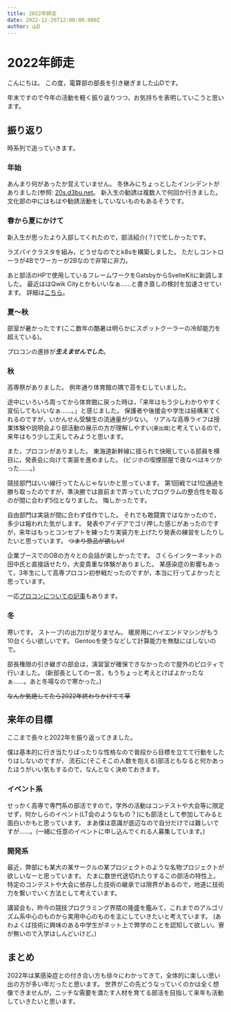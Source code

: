```yaml
---
title: 2022年師走
date: 2022-12-26T12:00:00.000Z
author: 山D
---
```


# 2022年師走

こんにちは。
この度，電算部の部長を引き継ぎました山Dです。

年末ですので今年の活動を軽く振り返りつつ，お気持ちを表明していこうと思います。

## 振り返り

時系列で追っていきます。

### 年始

あんまり何があったか覚えていません。
冬休みにちょっとしたインシデントがありました(参照: [20s.d3bu.net](https://20s.d3bu.net/works/#_2021%E5%B9%B4 )。
新入生の勧誘は複数人で何回か行きました。文化部の中にはもはや勧誘活動をしていないものもあるそうです。

### 春から夏にかけて

新入生が思ったより入部してくれたので，部活紹介(？)で忙しかったです。

ラズパイクラスタを組み，どうせなのでとk8sを構築しました。
ただしコントローラが4Bでワーカーが2Bなので非常に非力。

あと部活のHPで使用しているフレームワークをGatsbyからSvelteKitに新調しました。
最近ははQwik Cityとかもいいなぁ……と書き直しの検討を加速させています。
詳細は[こちら](https://d3bu.net/dev/cluster/)。

### 夏〜秋

部室が暑かったです(ここ数年の酷暑は明らかにスポットクーラーの冷却能力を超えている)。

プロコンの進捗が***生えませんでした***。

### 秋

高専祭がありました。
例年通り体育館の隅で苔をむしていました。

途中にいろいろ周ってから体育館に戻った時は，「来年はもう少しわかりやすく宣伝してもいいなぁ……。」と感じました。
保護者や後援会や学生は結構来てくれるのですが，いかんせん受験生の流通量が少ない。
リアルな高専ライフは授業体験や説明会より部活動の展示の方が理解しやすい<small>[要出展]</small>と考えているので，来年はもう少し工夫してみようと思います。

また，プロコンがありました。
東海道新幹線に揺られて快眠している部員を横目に，発表会に向けて実装を進めました。
(ビジホの喫煙部屋で夜なべはキツかった……。)

競技部門はいい線行ってたんじゃないかと思っています。
第1回戦では1位通過を勝ち取ったのですが，準決勝では直前まで弄っていたプログラムの整合性を取るのが間に合わず5位となりました。
悔しかったです。

自由部門は実装が間に合わず佳作でした。
それでも敢闘賞ではなかったので，多少は報われた気がします。
発表やアイデアでゴリ押した感じがあったのですが，来年はもっとコンセプトを練ったり実装力を上げたり発表の練習をしたりしたいと思っています。
~~つまり景品が欲しい!~~

企業ブースでのOBの方々との会話が楽しかったです。
さくらインターネットの田中氏と直接話せたり，大変貴重な体験がありました。
某感染症の影響もあって，3年生にして高専プロコン初参戦だったのですが，本当に行ってよかったと思っています。

一応[プロコンについての記事](https://d3bu.net/blog/2022-10-kosen-procon/)もあります。

### 冬

寒いです。
ストーブ(の出力)が足りません。
暖房用にハイエンドマシンがもう10台くらい欲しいです。
Gentooを使うなどして計算能力を無駄にはしないので。

部長権限の引き継ぎの部会は，演習室が確保できなかったので屋外のピロティで行いました。
(新部長としての一言，もうちょっと考えとけばよかったなぁ……。あと冬場なので寒かった。)

~~なんか気絶してたら2022年終わりかけてて草~~

## 来年の目標

ここまで長々と2022年を振り返ってきました。

僕は基本的に行き当たりばったりな性格なので普段から目標を立てて行動をしたりはしないのですが，
流石に(そこそこの人数を抱える)部活ともなると何かあったほうがいい気もするので，なんとなく決めておきます。

### イベント系

せっかく高専で専門系の部活ですので，学外の活動はコンテストや大会等に限定せず，何かしらのイベント(LT会のようなもの？)にも部活として参加してみると面白いかもと思っています。
まあ僕は意識が底辺なので自分だけでは難しいですが……。(一緒に任意のイベントに申し込んでくれる人募集しています。)

### 開発系

最近，弊部にも某大の某サークルの某プロジェクトのような名物プロジェクトが欲しいなーと思っています。
たまに数世代途切れたりするこの部活の特性上，特定のコンテストや大会に依存した技術の継承では限界があるので，地道に技術力を繋いでいく方法として考えています。

講習会も，昨今の競技プログラミング界隈の隆盛を鑑みて，これまでのアルゴリズム系中心のものから実用中心のものを主にしていきたいと考えています。
(あわよくば技術に興味のある中学生がネット上で弊学のことを認知して欲しい。寮が無いので入学はしんどいけど。)

## まとめ

2022年は某感染症との付き合い方も徐々にわかってきて，全体的に楽しい思い出の方が多い年だったと思います。
世界がこの先どうなっていくのかは全く想像できませんが，ニッチな需要を満たす人材を育てる部活を目指して来年も活動していきたいと思います。
